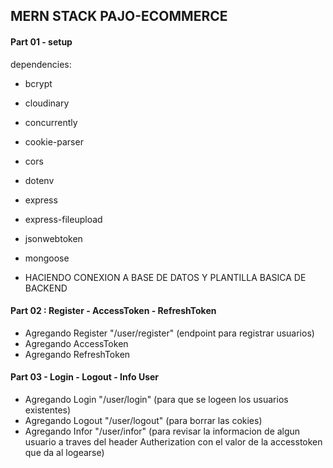 ## MERN STACK PAJO-ECOMMERCE ##

#### Part 01 - setup ####
dependencies:

* bcrypt
* cloudinary
* concurrently
* cookie-parser
* cors
* dotenv
* express
* express-fileupload
* jsonwebtoken
* mongoose

* HACIENDO CONEXION A BASE DE DATOS Y PLANTILLA BASICA DE BACKEND

#### Part 02 : Register - AccessToken - RefreshToken ####
* Agregando Register "/user/register" (endpoint para registrar usuarios)
* Agregando AccessToken
* Agregando RefreshToken


#### Part 03 - Login - Logout - Info User ####

* Agregando Login "/user/login" (para que se logeen los usuarios existentes)
* Agregando Logout "/user/logout" (para borrar las cokies)
* Agregando Infor "/user/infor" (para revisar la informacion de algun usuario a traves del header Autherization con el valor de la accesstoken que da al logearse)
